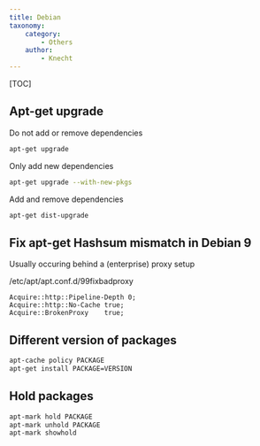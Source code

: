 ```yaml
---
title: Debian
taxonomy:
    category:
        - Others
    author:
        - Knecht
---
```


[TOC]

## Apt-get upgrade
Do not add or remove dependencies
```bash
apt-get upgrade 
```
Only add new dependencies
```bash
apt-get upgrade --with-new-pkgs
```
Add and remove dependencies
```bash
apt-get dist-upgrade
```

## Fix apt-get Hashsum mismatch in Debian 9
Usually occuring behind a (enterprise) proxy setup

/etc/apt/apt.conf.d/99fixbadproxy
```
Acquire::http::Pipeline-Depth 0;
Acquire::http::No-Cache true;
Acquire::BrokenProxy    true;
```

## Different version of packages

```bash
apt-cache policy PACKAGE
apt-get install PACKAGE=VERSION
```

## Hold packages

```bash
apt-mark hold PACKAGE
apt-mark unhold PACKAGE
apt-mark showhold
```